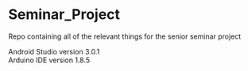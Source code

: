 # Seminar_Project
Repo containing all of the relevant things for the senior seminar project

Android Studio version 3.0.1  
Arduino IDE version 1.8.5  
